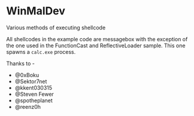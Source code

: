 # WinMalDev
Various methods of executing shellcode

All shellcodes in the example code are messagebox with the exception of the one used in the FunctionCast and ReflectiveLoader sample. This one spawns a `calc.exe` process.

Thanks to -
* @0xBoku
* @Sektor7net
* @kkent030315
* @Steven Fewer
* @spotheplanet
* @reenz0h
